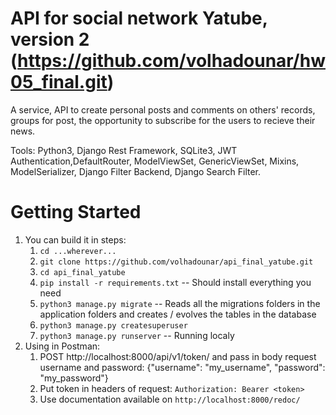 API for social network Yatube, version 2 (https://github.com/volhadounar/hw05_final.git)
=================================

A service, API to create personal posts and comments on others' records, groups for post,
the opportunity to subscribe for the users to recieve their news.  


Tools: Python3, Django Rest Framework, SQLite3, JWT Authentication,DefaultRouter,  ModelViewSet, 
GenericViewSet, Mixins, ModelSerializer, Django Filter Backend, Django Search Filter.

Getting Started
===============

1. You can build it in steps:
    1. ``cd ...wherever...``
    2. ``git clone https://github.com/volhadounar/api_final_yatube.git``
    3. ``cd api_final_yatube``
    4. ``pip install -r requirements.txt``  -- Should install everything you need
    5. ``python3 manage.py migrate`` -- Reads all the migrations folders in the application folders and creates / evolves the tables in the database
    6. ``python3 manage.py createsuperuser`` 
    7. ``python3 manage.py runserver`` -- Running localy
2. Using in Postman:
    1. POST http://localhost:8000/api/v1/token/ and pass in body request username and password:
        {"username": "my_username", "password": "my_password"}
    2. Put token in headers of request: ``Authorization: Bearer <token>``
    3. Use documentation available on ``http://localhost:8000/redoc/``
    
